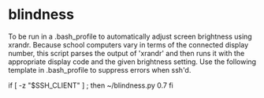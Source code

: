 # blindness
To be run in a .bash_profile to automatically adjust screen brightness using xrandr. Because school computers vary in terms of the connected display number, this script parses the output of 'xrandr' and then runs it with the appropriate display code and the given brightness setting. Use the following template in .bash_profile to suppress errors when ssh'd.

if [ -z "$SSH_CLIENT" ] ; then
  ~/blindness.py 0.7
fi
